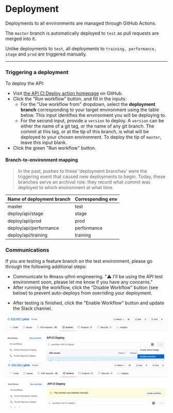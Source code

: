 # Deployment

Deployments to all environments are managed through GitHub Actions.

The `master` branch is automatically deployed to `test` as pull requests are merged into it.

Unlike deployments to `test`, all deployments to `training, performance, stage` and `prod` are triggered manually.

---

### Triggering a deployment

To deploy the API:
- Visit [the API CI Deploy action homepage](https://github.com/EOLWD/pfml/actions?query=workflow%3A%22API+CI+Deploy%22) on GitHub.
- Click the "Run workflow" button, and fill in the inputs:
  - For the "Use workflow from" dropdown, select the **deployment branch** corresponding to your target environment using the table below.
    This input identifies the environment you will be deploying to.
  - For the second input, provide a `version` to deploy. A `version` can be either the name of a git tag, or the name of any git branch.
    The commit at this tag, or at the tip of this branch, is what will be deployed to your chosen environment.
    To deploy the tip of `master`, leave this input blank.
- Click the green "Run workflow" button.

#### Branch-to-environment mapping

> In the past, pushes to these 'deployment branches' were the triggering event that caused new deployments to begin.
Today, these branches serve an archival role: they record what commit was deployed to which environment at what time.

| Name of deployment branch | Corresponding env |
| ------------------------- | ----------------- |
| master                    | test              |
| deploy/api/stage          | stage             |
| deploy/api/prod           | prod              |
| deploy/api/performance    | performance       |
| deploy/api/training       | training          |

### Communications

If you are testing a feature branch on the test environment, please go through the following additional steps:
- Communicate to #mass-pfml-engineering. "⚠️ I'll be using the API test environment soon, please let me know if you have any concerns."
- After running the workflow, click the "Disable Workflow" button (see below) to prevent auto-deploys from overriding your deployment.
+ After testing is finished, click the "Enable Workflow" button and update the Slack channel.

![](assets/deploys-disable-autodeploy.png)
![](assets/deploys-enable-autodeploy.png)
